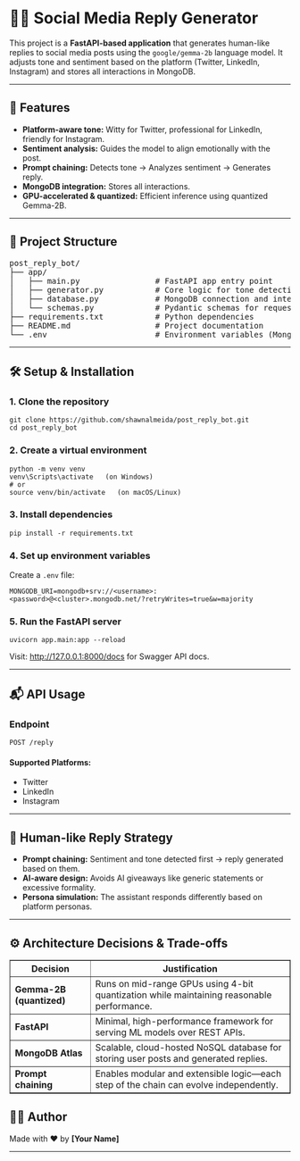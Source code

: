 <h1>🤖💬 Social Media Reply Generator</h1>

<p>
This project is a <strong>FastAPI-based application</strong> that generates human-like replies to social media posts using the <code>google/gemma-2b</code> language model. It adjusts tone and sentiment based on the platform (Twitter, LinkedIn, Instagram) and stores all interactions in MongoDB.
</p>

<hr/>

<h2>🚀 Features</h2>
<ul>
  <li><strong>Platform-aware tone:</strong> Witty for Twitter, professional for LinkedIn, friendly for Instagram.</li>
  <li><strong>Sentiment analysis:</strong> Guides the model to align emotionally with the post.</li>
  <li><strong>Prompt chaining:</strong> Detects tone → Analyzes sentiment → Generates reply.</li>
  <li><strong>MongoDB integration:</strong> Stores all interactions.</li>
  <li><strong>GPU-accelerated & quantized:</strong> Efficient inference using quantized Gemma-2B.</li>
</ul>

<hr/>

<h2>📁 Project Structure</h2>
<pre>
post_reply_bot/
├── app/
│   ├── main.py                # FastAPI app entry point
│   ├── generator.py           # Core logic for tone detection, sentiment analysis, and reply generation
│   ├── database.py            # MongoDB connection and interaction
│   └── schemas.py             # Pydantic schemas for request/response models
├── requirements.txt           # Python dependencies
├── README.md                  # Project documentation
└── .env                       # Environment variables (MongoDB URI, etc.)
</pre>

<hr/>

<h2>🛠️ Setup & Installation</h2>

<h3>1. Clone the repository</h3>
<pre><code>git clone https://github.com/shawnalmeida/post_reply_bot.git
cd post_reply_bot
</code></pre>

<h3>2. Create a virtual environment</h3>
<pre><code>python -m venv venv
venv\Scripts\activate   (on Windows)
# or
source venv/bin/activate   (on macOS/Linux)
</code></pre>

<h3>3. Install dependencies</h3>
<pre><code>pip install -r requirements.txt</code></pre>

<h3>4. Set up environment variables</h3>
<p>Create a <code>.env</code> file:</p>
<pre><code>MONGODB_URI=mongodb+srv://&lt;username&gt;:&lt;password&gt;@&lt;cluster&gt;.mongodb.net/?retryWrites=true&w=majority</code></pre>

<h3>5. Run the FastAPI server</h3>
<pre><code>uvicorn app.main:app --reload</code></pre>

<p>Visit: <a href="http://127.0.0.1:8000/docs" target="_blank">http://127.0.0.1:8000/docs</a> for Swagger API docs.</p>

<hr/>

<h2>📬 API Usage</h2>

<h3>Endpoint</h3>
<code>POST /reply </code>

<h4>Supported Platforms:</h4>
<ul>
  <li>Twitter</li>
  <li>LinkedIn</li>
  <li>Instagram</li>
</ul>

<hr/>

<h2>🧠 Human-like Reply Strategy</h2>
<ul>
  <li><strong>Prompt chaining:</strong> Sentiment and tone detected first → reply generated based on them.</li>
  <li><strong>AI-aware design:</strong> Avoids AI giveaways like generic statements or excessive formality.</li>
  <li><strong>Persona simulation:</strong> The assistant responds differently based on platform personas.</li>
</ul>

<hr/>

<h2>⚙️ Architecture Decisions & Trade-offs</h2>
<table border="1" cellpadding="8">
  <tr>
    <th>Decision</th>
    <th>Justification</th>
  </tr>
  <tr>
    <td><strong>Gemma-2B (quantized)</strong></td>
    <td>Runs on mid-range GPUs using 4-bit quantization while maintaining reasonable performance.</td>
  </tr>
  <tr>
    <td><strong>FastAPI</strong></td>
    <td>Minimal, high-performance framework for serving ML models over REST APIs.</td>
  </tr>
  <tr>
    <td><strong>MongoDB Atlas</strong></td>
    <td>Scalable, cloud-hosted NoSQL database for storing user posts and generated replies.</td>
  </tr>
  <tr>
    <td><strong>Prompt chaining</strong></td>
    <td>Enables modular and extensible logic—each step of the chain can evolve independently.</td>
  </tr>
</table>


<h2>🧑‍💻 Author</h2>
<p>Made with ❤️ by <strong>[Your Name]</strong></p>

<hr/>
